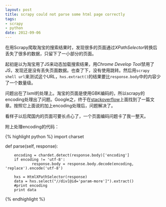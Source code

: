 ```yaml
---
layout: post
title: scrapy could not parse some html page correctly
tags:
- scrapy
- python
date: 2012-09-06
---
```

在用Scrapy爬取淘宝的搜索结果时，发现很多的页面通过*XPathSelector*转换后丢失了很多的数据，只留下了一小部分的页面。

起初是以为淘宝用了JS来动态加载搜索结果，用*Chrome Develop Tool*禁用了*JS*，发现还是没有丢失页面数据。也查了下，没有使用跳转。然后用`scrapy shell url`来测试这个URL，`hxs.extract()`的结果要比`response.body`中的内容少了一个数量级。

问题出在了*lxml*的处理上。淘宝的页面是使用GBK编码的，所以scrapy的encoding处理出了问题。Google之，终于在[stackoverflow](http://stackoverflow.com/questions/12084033/scrapy-couldnt-parse-some-html-file-correctly)上面找到了一篇文章。按照它上面说的加上encoding处理后，问题解决了。

看样子以后爬国内的页面可要长点心了，一个页面编码问题卡了我一整天。

附上处理encoding的代码：

{% highlight python %}
import charset

def parse(self, response):

		encoding = chardet.detect(response.body)['encoding']
		if encoding != 'utf-8':
				response.body = response.body.decode(encoding, 'replace').encode('utf-8')

		hxs = HtmlXPathSelector(response)
		data = hxs.select("//div[@id='param-more']").extract()
		#print encoding
		print data
{% endhighlight %}
